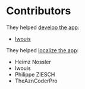 # Contributors

They helped [develop the app](https://github.com/lwouis/fat-drive-sorter/graphs/contributors):

* [lwouis](https://github.com/lwouis)

They helped [localize the app](https://poeditor.com/join/project/TTqkcdPO9V):

* Heimz Nossler
* lwouis
* Philippe ZIESCH
* TheAznCoderPro
